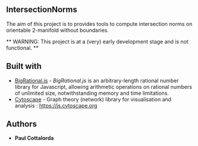 ## IntersectionNorms

The aim of this project is to provides tools to compute intersection norms on orientable 2-manifold without boundaries.

** WARNING: This project is at a (very) early development stage and is not functional. **

## Built with

* [BigRational.js](https://github.com/peterolson/BigRational.js/blob/master/README.md) - *BigRational.js* is an arbitrary-length rational number library for Javascript, allowing arithmetic operations on rational numbers of unlimited size, notwithstanding memory and time limitations.
* [Cytoscape](https://github.com/cytoscape/cytoscape.js) - Graph theory (network) library for visualisation and analysis : https://js.cytoscape.org

## Authors

* **Paul Cottalorda**

